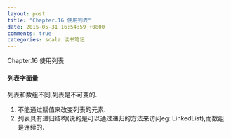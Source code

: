 ```yaml
---
layout: post
title: "Chapter.16 使用列表"
date: 2015-05-31 16:54:59 +0800
comments: true
categories: scala 读书笔记
---
```


Chapter.16 使用列表

#### 列表字面量
列表和数组不同,列表是不可变的.

1. 不能通过赋值来改变列表的元素.
2. 列表具有递归结构(说的是可以通过递归的方法来访问eg: LinkedList),而数组是连续的.

